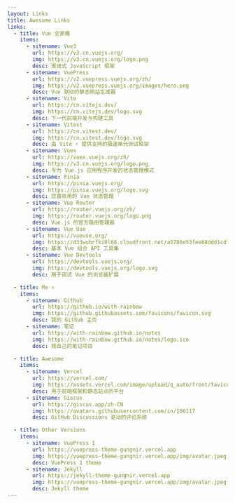 ```yaml
---
layout: Links
title: Awesome Links
links:
  - title: Vue 全家桶
    items:
      - sitename: Vue3
        url: https://v3.cn.vuejs.org/
        img: https://v3.cn.vuejs.org/logo.png
        desc: 渐进式 JavaScript 框架
      - sitename: VuePress
        url: https://v2.vuepress.vuejs.org/zh/
        img: https://v2.vuepress.vuejs.org/images/hero.png
        desc: Vue 驱动的静态网站生成器
      - sitename: Vite
        url: https://cn.vitejs.dev/
        img: https://cn.vitejs.dev/logo.svg
        desc: 下一代前端开发与构建工具
      - sitename: Vitest
        url: https://cn.vitest.dev/
        img: https://cn.vitest.dev/logo.svg
        desc: 由 Vite ⚡️ 提供支持的极速单元测试框架
      - sitename: Vuex
        url: https://vuex.vuejs.org/zh/
        img: https://v3.cn.vuejs.org/logo.png
        desc: 专为 Vue.js 应用程序开发的状态管理模式
      - sitename: Pinia
        url: https://pinia.vuejs.org/
        img: https://pinia.vuejs.org/logo.svg
        desc: 您喜欢用的 Vue 状态管理
      - sitename: Vue Router
        url: https://router.vuejs.org/zh/
        img: https://router.vuejs.org/logo.png
        desc: Vue.js 的官方路由管理器
      - sitename: Vue Use
        url: https://vueuse.org/
        img: https://d33wubrfki0l68.cloudfront.net/a5780e53fee68ddd1cd73a00484151d2d052cb4d/b7469/logo-vertical.png
        desc: 基本 Vue 组合 API 工具集
      - sitename: Vue Devtools
        url: https://devtools.vuejs.org/
        img: https://devtools.vuejs.org/logo.svg
        desc: 用于调试 Vue 的浏览器扩展

  - title: Me ⭐️
    items:
      - sitename: Github
        url: https://github.io/with-rainbow
        img: https://github.githubassets.com/favicons/favicon.svg
        desc: 我的 Github 主页
      - sitename: 笔记
        url: https://with-rainbow.github.io/notes
        img: https://with-rainbow.github.io/notes/logo.ico
        desc: 我自己的笔记项目

  - title: Awesome
    items:
      - sitename: Vercel
        url: https://vercel.com/
        img: https://assets.vercel.com/image/upload/q_auto/front/favicon/vercel/favicon.ico
        desc: 用于前端框架和静态站点的平台
      - sitename: Giscus
        url: https://giscus.app/zh-CN
        img: https://avatars.githubusercontent.com/in/106117
        desc: GitHub Discussions 驱动的评论系统

  - title: Other Versions
    items:
      - sitename: VuePress 1
        url: https://vuepress-theme-gungnir.vercel.app
        img: https://vuepress-theme-gungnir.vercel.app/img/avatar.jpeg
        desc: VuePress 1 theme
      - sitename: Jekyll
        url: https://jekyll-theme-gungnir.vercel.app
        img: https://vuepress-theme-gungnir.vercel.app/img/avatar.jpeg
        desc: Jekyll theme
---
```

